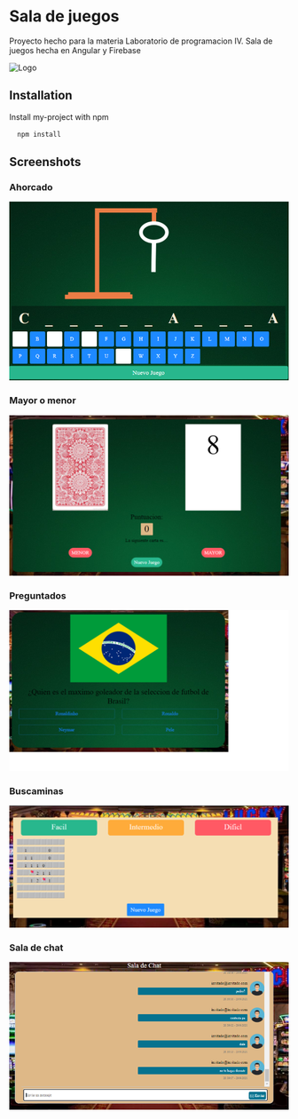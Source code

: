 
# Sala de juegos

Proyecto hecho para la materia Laboratorio de programacion IV.
Sala de juegos hecha en Angular y Firebase


![Logo](https://github.com/PedroS2001/Saladejuegos/blob/master/src/assets/favicon.ico)


## Installation

Install my-project with npm

```bash
  npm install
```
    
## Screenshots

### Ahorcado
![Ahorcado](https://github.com/PedroS2001/Saladejuegos/blob/master/src/assets/readme/cap_ahorcado.png)

### Mayor o menor
![Mayor-menor](https://github.com/PedroS2001/Saladejuegos/blob/master/src/assets/readme/cap_mayor-menor.png)

### Preguntados
![Preguntados](https://github.com/PedroS2001/Saladejuegos/blob/master/src/assets/readme/cap_preguntados.png)

### Buscaminas
![Buscaminas](https://github.com/PedroS2001/Saladejuegos/blob/master/src/assets/readme/cap_buscaminas.png)

### Sala de chat
![Chat](https://github.com/PedroS2001/Saladejuegos/blob/master/src/assets/readme/cap_chat.png)

